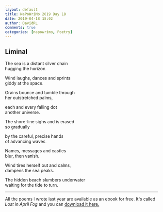 ```yaml
---  
layout: default  
title: NaPoWriMo 2019 Day 18  
date: 2019-04-18 18:02  
author: DavidRL  
comments: true  
categories: [napowrimo, Poetry]  
---  
```

<!-- wp:heading -->  
<h2>Liminal</h2>  
<!-- /wp:heading -->  

<!-- wp:paragraph -->  
<p>The sea is a distant silver chain<br />  
hugging the horizon.</p>  
<!-- /wp:paragraph -->  

<!-- wp:paragraph -->  
<p>Wind laughs, dances and sprints<br />  
giddy at the space.</p>  
<!-- /wp:paragraph -->  

<!-- wp:paragraph -->  
<p>Grains bounce and tumble through<br /> her outstretched palms,</p>  
<!-- /wp:paragraph -->  

<!-- wp:paragraph -->  
<p>each and every falling dot<br /> another universe.</p>  
<!-- /wp:paragraph -->  

<!-- wp:paragraph -->  
<p>The shore-line sighs and is erased<br />  
so gradually</p>  
<!-- /wp:paragraph -->  

<!-- wp:paragraph -->  
<p>by the careful, precise hands<br /> of advancing waves.</p>  
<!-- /wp:paragraph -->  

<!-- wp:paragraph -->  
<p>Names, messages and castles<br />  
blur, then vanish.</p>  
<!-- /wp:paragraph -->  

<!-- wp:paragraph -->  
<p>Wind tires herself out and calms,<br />  
dampens the sea peaks.</p>  
<!-- /wp:paragraph -->  

<!-- wp:paragraph -->  
<p>The hidden beach slumbers underwater<br /> waiting for the tide to turn.</p>  
<!-- /wp:paragraph -->  

<!-- wp:separator -->  
<hr class="wp-block-separator"/>  
<!-- /wp:separator -->  

<!-- wp:paragraph -->   
<p>All the poems I wrote last year are available as an ebook for free. It's called <em>Lost in April Fog </em>and you can <a href="/aprilfog/">download it here. </a></p>  
<!-- /wp:paragraph -->
